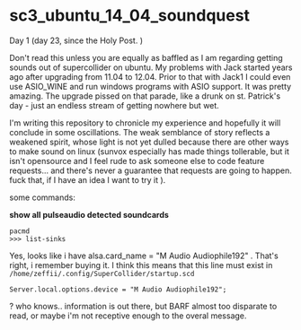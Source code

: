 # sc3_ubuntu_14_04_soundquest

Day 1 (day 23, since the Holy Post. )

Don't read this unless you are equally as baffled as I am regarding getting sounds out of supercollider on ubuntu. My problems with Jack started years ago after upgrading from 11.04 to 12.04. Prior to that with Jack1 I could even use ASIO_WINE and run windows programs with ASIO support. It was pretty amazing. The upgrade pissed on that parade, like a drunk on st. Patrick's day - just an endless stream of getting nowhere but wet.

I'm writing this repository to chronicle my experience and hopefully it will conclude in some oscillations. The weak semblance of story reflects a weakened spirit, whose light is not yet dulled because there are other ways to make sound on linux (sunvox especially has made things tollerable, but it isn't opensource and I feel rude to ask someone else to code feature requests... and there's never a guarantee that requests are going to happen. fuck that, if I have an idea I want to try it ).

some commands:

**show all pulseaudio detected soundcards**
```
pacmd
>>> list-sinks
```
Yes, looks like i have alsa.card_name = "M Audio Audiophile192" . That's right, i remember buying it. I think this means that this line must exist in `/home/zeffii/.config/SuperCollider/startup.scd`

```
Server.local.options.device = "M Audio Audiophile192";
```
? who knows.. information is out there, but BARF almost too disparate to read, or maybe i'm not receptive enough to the overal message.
